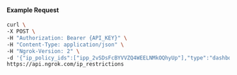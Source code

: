 <!-- Code generated for API Clients. DO NOT EDIT. -->

#### Example Request

```bash
curl \
-X POST \
-H "Authorization: Bearer {API_KEY}" \
-H "Content-Type: application/json" \
-H "Ngrok-Version: 2" \
-d '{"ip_policy_ids":["ipp_2vSDsFcBYVVZQ4WEELNMkOQhyUp"],"type":"dashboard"}' \
https://api.ngrok.com/ip_restrictions
```
